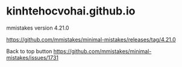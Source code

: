 # kinhtehocvohai.github.io

mmistakes version 4.21.0

https://github.com/mmistakes/minimal-mistakes/releases/tag/4.21.0

Back to top button
https://github.com/mmistakes/minimal-mistakes/issues/1731
